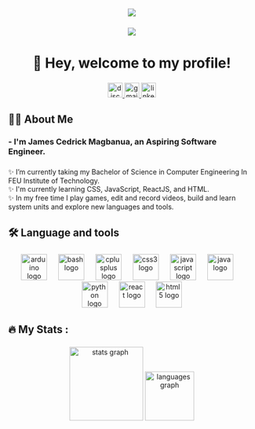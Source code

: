<br clear="both">

<div align="center">
  <img height="" src="https://media2.giphy.com/media/v1.Y2lkPTc5MGI3NjExdHlvcDFobG1tY25yNDRybXFlMno4cTVqeWt4OWRqZGh4aXF0ZHUxeiZlcD12MV9pbnRlcm5hbF9naWZfYnlfaWQmY3Q9Zw/L5iCpBsEJN3E59BbxU/giphy.gif"  />
</div>

###

<div align="center">
  <img src="https://profile-counter.glitch.me/ItsDonDiego/count.svg?"  />
</div>

###

<h1 align="center">👋 Hey, welcome to my profile!</h1>

###

<div align="center">
  <a href="https://discord.com/users/jims5099" target="_blank">
    <img src="https://img.shields.io/static/v1?message=Discord&logo=discord&label=&color=7289DA&logoColor=white&labelColor=&style=for-the-badge" height="30" alt="discord logo"  />
  </a>
  <a href="jamesmagbanua33@gmail.com" target="_blank">
    <img src="https://img.shields.io/static/v1?message=Gmail&logo=gmail&label=&color=D14836&logoColor=white&labelColor=&style=for-the-badge" height="30" alt="gmail logo"  />
  </a>
  <a href="https://www.linkedin.com/in/james-cedrick-magbanua-a5885825b/" target="_blank">
    <img src="https://img.shields.io/static/v1?message=LinkedIn&logo=linkedin&label=&color=0077B5&logoColor=white&labelColor=&style=for-the-badge" height="30" alt="linkedin logo"  />
  </a>
</div>

###

<h2 align="left">👩‍💻  About Me</h2>

###

<h3 align="left">- I'm James Cedrick Magbanua, an Aspiring Software Engineer.</h3>

###

<p align="left">✨ I’m currently taking my Bachelor of Science in Computer Engineering In FEU Institute of Technology.<br>✨ I'm currently learning CSS, JavaScript, ReactJS, and HTML.<br>✨ In my free time I play games, edit and record videos, build and learn system units and explore new languages and tools.</p>

###

<h2 align="left">🛠 Language and tools</h2>

###

<div align="center">
  <img src="https://cdn.jsdelivr.net/gh/devicons/devicon/icons/arduino/arduino-original.svg" height="53" alt="arduino logo"  />
  <img width="15" />
  <img src="https://cdn.simpleicons.org/gnubash/4EAA25" height="53" alt="bash logo"  />
  <img width="15" />
  <img src="https://cdn.simpleicons.org/c++/00599C" height="53" alt="cplusplus logo"  />
  <img width="15" />
  <img src="https://cdn.jsdelivr.net/gh/devicons/devicon/icons/css3/css3-original.svg" height="53" alt="css3 logo"  />
  <img width="15" />
  <img src="https://cdn.simpleicons.org/javascript/F7DF1E" height="53" alt="javascript logo"  />
  <img width="15" />
  <img src="https://cdn.jsdelivr.net/gh/devicons/devicon/icons/java/java-original.svg" height="53" alt="java logo"  />
  <img width="15" />
  <img src="https://cdn.jsdelivr.net/gh/devicons/devicon/icons/python/python-original.svg" height="53" alt="python logo"  />
  <img width="15" />
  <img src="https://cdn.simpleicons.org/react/61DAFB" height="53" alt="react logo"  />
  <img width="15" />
  <img src="https://cdn.simpleicons.org/html5/E34F26" height="53" alt="html5 logo"  />
</div>

###

<h2 align="left">🔥   My Stats :</h2>

###

<div align="center">
  <img src="https://github-readme-stats.vercel.app/api?username=ItsDonDiego&hide_title=false&hide_rank=false&show_icons=true&include_all_commits=true&count_private=true&disable_animations=false&theme=dracula&locale=en&hide_border=true&order=1" height="150" alt="stats graph"  />
  <img src="https://github-readme-stats.vercel.app/api/top-langs?username=ItsDonDiego&locale=en&hide_title=false&layout=compact&card_width=320&langs_count=5&theme=dracula&hide_border=true&order=2" height="100" alt="languages graph"  />
</div>

###
